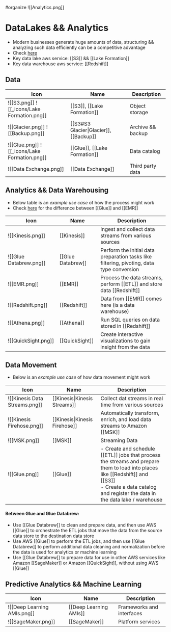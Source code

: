 #organize 
![[Analytics.png]]
# DataLakes && Analytics
- Modern businesses generate huge amounts of data, structuring && analyzing such data efficiently can be a competitive advantage
- Check [here](https://aws.amazon.com/big-data/datalakes-and-analytics/)
- Key data lake aws service: [[S3]] && [[Lake Formation]]
- Key data warehouse aws service: [[Redshift]]

## Data

| Icon | Name | Description |
| --- | --- | --- |
| ![[S3.png]] ![[_icons/Lake Formation.png]] | [[S3]], [[Lake Formation]] | Object storage |
| ![[Glacier.png]] ![[Backup.png]] | [[S3#S3 Glacier\|Glacier]], [[Backup]] | Archive && backup |
| ![[Glue.png]] ![[_icons/Lake Formation.png]] | [[Glue]], [[Lake Formation]] | Data catalog |
| ![[Data Exchange.png]] | [[Data Exchange]] | Third party data |



## Analytics && Data Warehousing
- Below table is an *example use case* of how the process might work
- Check [here](https://stackoverflow.com/questions/62251139/what-is-the-difference-between-aws-glue-etl-job-and-aws-emr) for the difference between [[Glue]] and [[EMR]]

| Icon | Name | Description |
| --- | --- | --- |
| ![[Kinesis.png]] | [[Kinesis]] | Ingest and collect data streams from various sources |
| ![[Glue Databrew.png]] | [[Glue Databrew]] | Perform the initial data preparation tasks like filtering, pivoting, data type conversion |
| ![[EMR.png]] | [[EMR]] | Process the data streams, perform [[ETL]] and store data [[Redshift]] |
| ![[Redshift.png]] | [[Redshift]] | Data from [[EMR]] comes here (is a data warehouse) |
| ![[Athena.png]] | [[Athena]] | Run SQL queries on data stored in [[Redshift]] |
| ![[QuickSight.png]] | [[QuickSight]] | Create interactive visualizations to gain insight from the data |


## Data Movement
- Below is an *example use case* of how data movement might work

| Icon | Name | Description |
| --- | --- | --- |
| ![[Kinesis Data Streams.png]] | [[Kinesis\|Kinesis Streams]] | Collect dat streams in real time from various sources |
| ![[Kinesis Firehose.png]] | [[Kinesis\|Kinesis Firehose]] | Automatically transform, enrich, and load data streams to Amazon [[MSK]] |
| ![[MSK.png]] | [[MSK]] | Streaming Data |
| ![[Glue.png]] | [[Glue]] | - Create and schedule [[ETL]] jobs that process the streams and prepare them to load into places like [[Redshift]] and [[S3]] <br> - Create a data catalog and register the data in the data lake / warehouse |


#### Between Glue and Glue Databrew:
- Use [[Glue Databrew]] to clean and prepare data, and then use AWS [[Glue]] to orchestrate the ETL jobs that move the data from the source data store to the destination data store
- Use AWS [[Glue]] to perform the ETL jobs, and then use [[Glue Databrew]] to perform additional data cleaning and normalization before the data is used for analytics or machine learning
- Use [[Glue Databrew]] to prepare data for use in other AWS services like Amazon [[SageMaker]] or Amazon [[QuickSight]], without using AWS [[Glue]]


## Predictive Analytics && Machine Learning

| Icon | Name | Description |
| --- | --- | --- |
| ![[Deep Learning AMIs.png]] | [[Deep Learning AMIs]] | Frameworks and interfaces |
| ![[SageMaker.png]] | [[SageMaker]] | Platform services |

